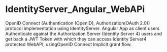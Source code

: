 # IdentityServer_Angular_WebAPi
OpenID Connect (Authentication (OpenID), Authorization(OAuth 2.0)) protocol implementation using IdentityServer. Angular App as client users Authenticate against the Authorization Server (Identity Server 4) users and get back a JWT Token with which they can access Identity Server4 protected WebAPI, usingOpenID Connect Implicit grant flow.
